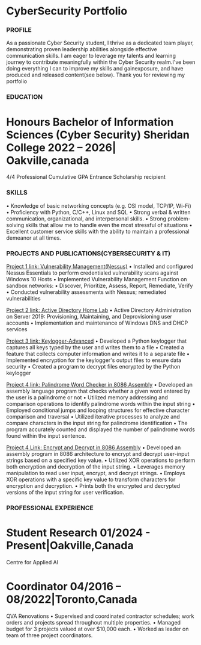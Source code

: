 # CyberSecurity Portfolio

### PROFILE
As a passionate Cyber Security student, I thrive as a dedicated team player, demonstrating proven leadership abilities alongside effective communication skills. I am eager to leverage my talents and learning journey to contribute meaningfully within the Cyber Security realm.I've been doing everything I can to improve my skills and gainexposure, and have produced and released content(see below). Thank you for reviewing my portfolio

### EDUCATION
# Honours Bachelor of Information Sciences (Cyber Security) Sheridan College           2022 – 2026| Oakville,canada
4/4 Professional Cumulative GPA
Entrance Scholarship recipient

### SKILLS
• Knowledge of basic networking concepts (e.g. OSI model, TCP/IP, Wi-Fi)
• Proficiency with Python, C/C++, Linux and SQL
• Strong verbal & written communication, organizational, and interpersonal skills.
• Strong problem-solving skills that allow me to handle even the most stressful of situations
• Excellent customer service skills with the ability to maintain a professional demeanor at all times.

### PROJECTS AND PUBLICATIONS(CYBERSECURITY & IT)
[Project 1 link: Vulnerability Management(Nessus)](https://mycyberstudies.blogspot.com/2023/01/Nessus-Vulnerability-Management.html)
• Installed and configured Nessus Essentials to perform credentialed vulnerability scans against Windows 10 Hosts
• Implemented Vulnerability Management Function on sandbox networks:
• Discover, Prioritize, Assess, Report, Remediate, Verify
• Conducted vulnerability assessments with Nessus; remediated vulnerabilities

[Project 2 link: Active Directory Home Lab](https://mycyberstudies.blogspot.com/2023/01/active-directory-home-lab.html)
• Active Directory Administration on Server 2019: Provisioning, Maintaining, and Deprovisioning user accounts
• Implementation and maintenance of Windows DNS and DHCP services

[Project 3 link: Keylogger-Advanced](https://github.com/OrlandoCompC/Keylogger-Advanced)
• Developed a Python keylogger that captures all keys typed by the user and writes them to a file
• Created a feature that collects computer information and writes it to a separate file
• Implemented encryption for the keylogger's output files to ensure data security
• Created a program to decrypt files encrypted by the Python keylogger

[Project 4 link: Palindrome Word Checker in 8086 Assembly](https://github.com/OrlandoCompC/Palindrome_Sentence_Check)
• Developed an assembly language program that checks whether a given word entered by the user is a palindrome or not
• Utilized memory addressing and comparison operations to identify palindrome words within the input string
• Employed conditional jumps and looping structures for effective character comparison and traversal
• Utilized iterative processes to analyze and compare characters in the input string for palindrome identification
• The program accurately counted and displayed the number of palindrome words found within the input sentence.

[Project 4 Link: Encrypt and Decrypt in 8086 Assembly](https://github.com/OrlandoCompC/8086-Encryption-of-Word)
• Developed an assembly program in 8086 architecture to encrypt and decrypt user-input strings based on a specified key value.
• Utilized XOR operations to perform both encryption and decryption of the input string.
• Leverages memory manipulation to read user input, encrypt, and decrypt strings.
• Employs XOR operations with a specific key value to transform characters for encryption and decryption.
• Prints both the encrypted and decrypted versions of the input string for user verification.

### PROFESSIONAL EXPERIENCE
# Student Research                                                                     01/2024 - Present|Oakville,Canada
Centre for Applied AI


# Coordinator                                                                          04/2016 – 08/2022|Toronto,Canada                                                                         
QVA Renovations
• Supervised and coordinated contractor schedules; work orders and projects spread throughout multiple properties.
• Managed budget for 3 projects valued at over $10,000 each.
• Worked as leader on team of three project coordinators.
